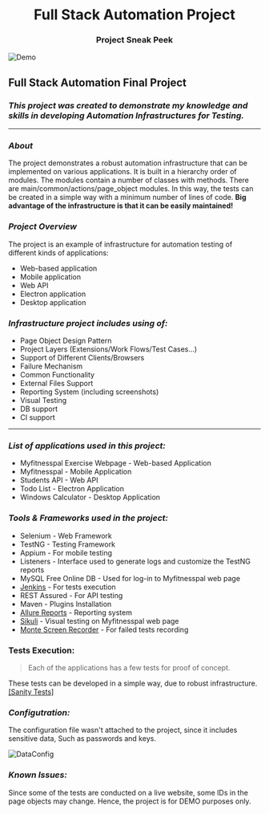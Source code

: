 <h1 align="center">Full Stack Automation Project </h1>
<h3 align="center">Project Sneak Peek</h3>



![Demo](https://github.com/VitalyDukshtein/Full-Stack-Automation-Project/blob/master/Demo.gif)

## **Full Stack Automation Final Project**

### **_This project was created to demonstrate my knowledge and skills in developing Automation Infrastructures for Testing._**
***
### _About_
The project demonstrates a robust automation infrastructure that can be implemented on various applications. 
It is built in a hierarchy order of modules. The modules contain a number of classes with methods.
There are main/common/actions/page_object modules.
In this way, the tests can be created in a simple way with a minimum number of lines of code.
**Big advantage of the infrastructure is that it can be easily maintained!**

### _Project Overview_

The project is an example of infrastructure for automation testing of different kinds of applications:
* Web-based application
* Mobile application
* Web API
* Electron application
* Desktop application

### **_Infrastructure project includes using of:_**
* Page Object Design Pattern
* Project Layers (Extensions/Work Flows/Test Cases...)
* Support of Different Clients/Browsers
* Failure Mechanism
* Common Functionality
* External Files Support
* Reporting System (including screenshots)
* Visual Testing
* DB support
* CI support  

***

### _List of applications used in this project:_
* Myfitnesspal Exercise Webpage - Web-based Application
* Myfitnesspal - Mobile Application
* Students API - Web API
* Todo List - Electron Application
* Windows Calculator - Desktop Application

### _Tools & Frameworks used in the project:_
* Selenium - Web Framework
* TestNG - Testing Framework
* Appium - For mobile testing
* Listeners - Interface used to generate logs and customize the TestNG reports
* MySQL Free Online DB - Used for log-in to Myfitnesspal web page
* [Jenkins](https://www.jenkins.io/) - For tests execution
* REST Assured - For API testing
* Maven - Plugins Installation
* [Allure Reports](http://allure.qatools.ru/) - Reporting system
* [Sikuli](http://www.sikulix.com/) - Visual testing on Myfitnesspal web page
* [Monte Screen Recorder](https://github.com/sbtqa/monte-media/blob/master/src/main/ru/sbtqa/monte/screenrecorder/ScreenRecorder.java) - For failed tests recording

### Tests Execution:
> Each of the applications has a few tests for proof of concept.
> 
These tests can be developed in a simple way, due to robust infrastructure.
[[Sanity Tests]](https://github.com/VitalyDukshtein/Full-Stack-Automation-Project/tree/master/src/test/java/sanity)

### _Configutration:_
The configuration file wasn't attached to the project, since it includes sensitive data, Such as passwords and keys. 

![DataConfig](https://github.com/VitalyDukshtein/Full-Stack-Automation-Project/blob/master/Dataconfig_file.png)

### _Known Issues:_
Since some of the tests are conducted on a live website, some IDs in the page objects may change.
Hence, the project is for DEMO purposes only.
